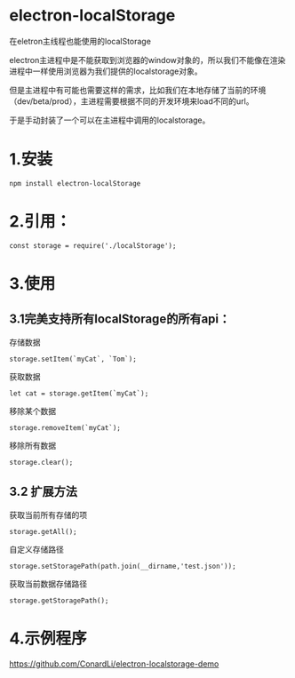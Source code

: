 # electron-localStorage
在eletron主线程也能使用的localStorage


electron主进程中是不能获取到浏览器的window对象的，所以我们不能像在渲染进程中一样使用浏览器为我们提供的localstorage对象。

但是主进程中有可能也需要这样的需求，比如我们在本地存储了当前的环境（dev/beta/prod），主进程需要根据不同的开发环境来load不同的url。

于是手动封装了一个可以在主进程中调用的localstorage。

# 1.安装

```
npm install electron-localStorage
```
# 2.引用：
```
const storage = require('./localStorage');
```

# 3.使用

## 3.1完美支持所有localStorage的所有api：

存储数据
```
storage.setItem(`myCat`, `Tom`);
```
获取数据
```
let cat = storage.getItem(`myCat`);
```
移除某个数据
```
storage.removeItem(`myCat`);
```
移除所有数据
```
storage.clear();
```

## 3.2 扩展方法

获取当前所有存储的项
```
storage.getAll();
```
自定义存储路径
```
storage.setStoragePath(path.join(__dirname,'test.json'));
```
获取当前数据存储路径
```
storage.getStoragePath();
```

# 4.示例程序

https://github.com/ConardLi/electron-localstorage-demo

